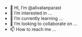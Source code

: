 - 👋 Hi, I’m @alivatanparast
- 👀 I’m interested in ...
- 🌱 I’m currently learning ...
- 💞️ I’m looking to collaborate on ...
- 📫 How to reach me ...

<!---
alivatanparast/alivatanparast is a ✨ special ✨ repository because its `README.md` (this file) appears on your GitHub profile.
You can click the Preview link to take a look at your changes.
--->
